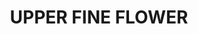 ---
lastmod: '2025-04-06T06:05:20+00:00'
latitude: -29.320772
layout: suburb
longitude: 153.271074
postcode: '2460'
state: NSW
title: UPPER FINE FLOWER
url: /nsw/upper-fine-flower/
---